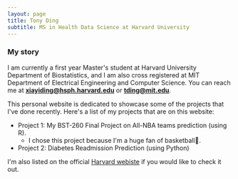 ```yaml
---
layout: page
title: Tony Ding
subtitle: MS in Health Data Science at Harvard University
---
```


### My story

I am currently a first year Master's student at Harvard University Department of Biostatistics, and I am also cross registered at MIT Department of Electrical Engineering and Computer Science. You can reach me at **xiayiding@hsph.harvard.edu** or **tding@mit.edu**.

This personal website is dedicated to showcase some of the projects that I've done recently. Here's a list of my projects that are on this website:

- Project 1: My BST-260 Final Project on All-NBA teams prediction (using R). 
  - I chose this project because I'm a huge fan of basketball🏀.
- Project 2: Diabetes Readmission Prediction (using Python)


I'm also listed on the official [Harvard webiste](https://www.hsph.harvard.edu/biostatistics/masters-students/) if you would like to check it out.
